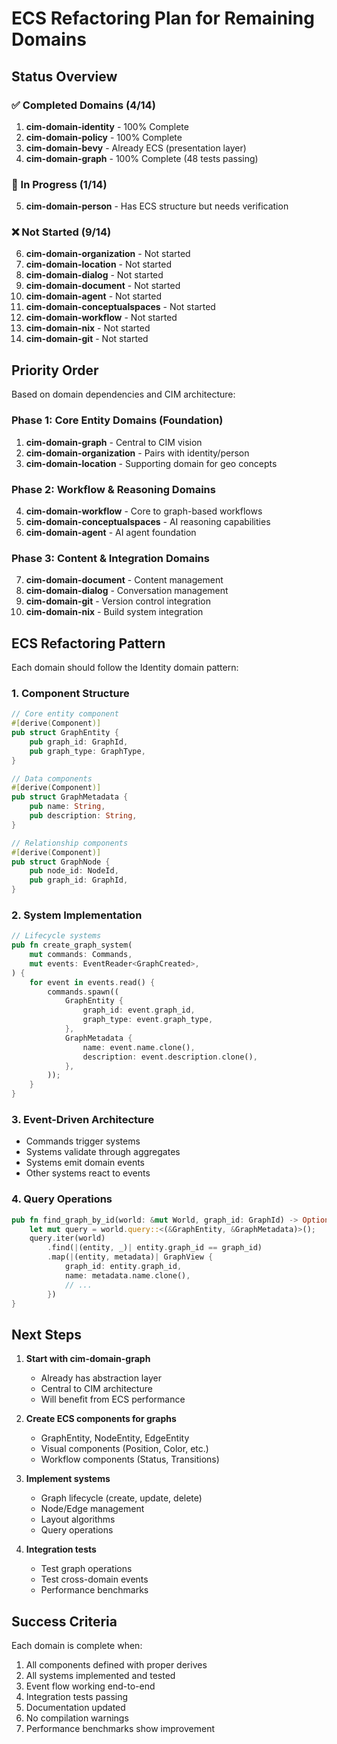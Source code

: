 # ECS Refactoring Plan for Remaining Domains

## Status Overview

### ✅ Completed Domains (4/14)
1. **cim-domain-identity** - 100% Complete
2. **cim-domain-policy** - 100% Complete
3. **cim-domain-bevy** - Already ECS (presentation layer)
4. **cim-domain-graph** - 100% Complete (48 tests passing)

### 🔄 In Progress (1/14)
5. **cim-domain-person** - Has ECS structure but needs verification

### ❌ Not Started (9/14)
6. **cim-domain-organization** - Not started
7. **cim-domain-location** - Not started
8. **cim-domain-dialog** - Not started
9. **cim-domain-document** - Not started
10. **cim-domain-agent** - Not started
11. **cim-domain-conceptualspaces** - Not started
12. **cim-domain-workflow** - Not started
13. **cim-domain-nix** - Not started
14. **cim-domain-git** - Not started

## Priority Order

Based on domain dependencies and CIM architecture:

### Phase 1: Core Entity Domains (Foundation)
1. **cim-domain-graph** - Central to CIM vision
2. **cim-domain-organization** - Pairs with identity/person
3. **cim-domain-location** - Supporting domain for geo concepts

### Phase 2: Workflow & Reasoning Domains
4. **cim-domain-workflow** - Core to graph-based workflows
5. **cim-domain-conceptualspaces** - AI reasoning capabilities
6. **cim-domain-agent** - AI agent foundation

### Phase 3: Content & Integration Domains
7. **cim-domain-document** - Content management
8. **cim-domain-dialog** - Conversation management
9. **cim-domain-git** - Version control integration
10. **cim-domain-nix** - Build system integration

## ECS Refactoring Pattern

Each domain should follow the Identity domain pattern:

### 1. Component Structure
```rust
// Core entity component
#[derive(Component)]
pub struct GraphEntity {
    pub graph_id: GraphId,
    pub graph_type: GraphType,
}

// Data components
#[derive(Component)]
pub struct GraphMetadata {
    pub name: String,
    pub description: String,
}

// Relationship components
#[derive(Component)]
pub struct GraphNode {
    pub node_id: NodeId,
    pub graph_id: GraphId,
}
```

### 2. System Implementation
```rust
// Lifecycle systems
pub fn create_graph_system(
    mut commands: Commands,
    mut events: EventReader<GraphCreated>,
) {
    for event in events.read() {
        commands.spawn((
            GraphEntity {
                graph_id: event.graph_id,
                graph_type: event.graph_type,
            },
            GraphMetadata {
                name: event.name.clone(),
                description: event.description.clone(),
            },
        ));
    }
}
```

### 3. Event-Driven Architecture
- Commands trigger systems
- Systems validate through aggregates
- Systems emit domain events
- Other systems react to events

### 4. Query Operations
```rust
pub fn find_graph_by_id(world: &mut World, graph_id: GraphId) -> Option<GraphView> {
    let mut query = world.query::<(&GraphEntity, &GraphMetadata)>();
    query.iter(world)
        .find(|(entity, _)| entity.graph_id == graph_id)
        .map(|(entity, metadata)| GraphView {
            graph_id: entity.graph_id,
            name: metadata.name.clone(),
            // ...
        })
}
```

## Next Steps

1. **Start with cim-domain-graph**
   - Already has abstraction layer
   - Central to CIM architecture
   - Will benefit from ECS performance

2. **Create ECS components for graphs**
   - GraphEntity, NodeEntity, EdgeEntity
   - Visual components (Position, Color, etc.)
   - Workflow components (Status, Transitions)

3. **Implement systems**
   - Graph lifecycle (create, update, delete)
   - Node/Edge management
   - Layout algorithms
   - Query operations

4. **Integration tests**
   - Test graph operations
   - Test cross-domain events
   - Performance benchmarks

## Success Criteria

Each domain is complete when:
1. All components defined with proper derives
2. All systems implemented and tested
3. Event flow working end-to-end
4. Integration tests passing
5. Documentation updated
6. No compilation warnings
7. Performance benchmarks show improvement 